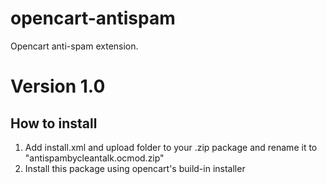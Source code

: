 # opencart-antispam
Opencart anti-spam extension.
# Version 1.0

## How to install

1) Add install.xml and upload folder to your .zip package and rename it to "antispambycleantalk.ocmod.zip"
2) Install this package using opencart's build-in installer